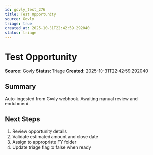 ```yaml
---
id: govly_test_276
title: Test Opportunity
source: Govly
triage: true
created_at: 2025-10-31T22:42:59.292040
status: triage
---
```


# Test Opportunity

**Source:** Govly
**Status:** Triage
**Created:** 2025-10-31T22:42:59.292040

## Summary

Auto-ingested from Govly webhook. Awaiting manual review and enrichment.

## Next Steps

1. Review opportunity details
2. Validate estimated amount and close date
3. Assign to appropriate FY folder
4. Update triage flag to false when ready
